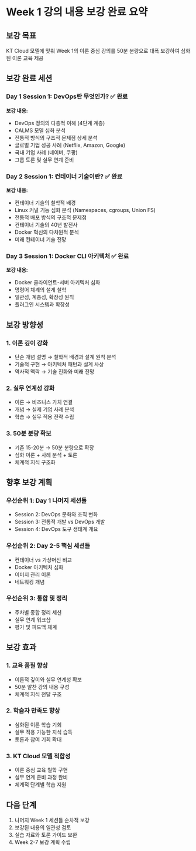 # Week 1 강의 내용 보강 완료 요약

## 보강 목표
KT Cloud 모델에 맞춰 Week 1의 이론 중심 강의를 50분 분량으로 대폭 보강하여 심화된 이론 교육 제공

## 보강 완료 세션

### Day 1 Session 1: DevOps란 무엇인가? ✅ 완료
**보강 내용:**
- DevOps 정의의 다층적 이해 (4단계 계층)
- CALMS 모델 심화 분석
- 전통적 방식의 구조적 문제점 상세 분석
- 글로벌 기업 성공 사례 (Netflix, Amazon, Google)
- 국내 기업 사례 (네이버, 쿠팡)
- 그룹 토론 및 실무 연계 준비

### Day 2 Session 1: 컨테이너 기술이란? ✅ 완료
**보강 내용:**
- 컨테이너 기술의 철학적 배경
- Linux 커널 기능 심화 분석 (Namespaces, cgroups, Union FS)
- 전통적 배포 방식의 구조적 문제점
- 컨테이너 기술의 40년 발전사
- Docker 혁신의 다차원적 분석
- 미래 컨테이너 기술 전망

### Day 3 Session 1: Docker CLI 아키텍처 ✅ 완료
**보강 내용:**
- Docker 클라이언트-서버 아키텍처 심화
- 명령어 체계의 설계 철학
- 일관성, 계층성, 확장성 원칙
- 플러그인 시스템과 확장성

## 보강 방향성

### 1. 이론 깊이 강화
- 단순 개념 설명 → 철학적 배경과 설계 원칙 분석
- 기술적 구현 → 아키텍처 패턴과 설계 사상
- 역사적 맥락 → 기술 진화와 미래 전망

### 2. 실무 연계성 강화
- 이론 → 비즈니스 가치 연결
- 개념 → 실제 기업 사례 분석
- 학습 → 실무 적용 전략 수립

### 3. 50분 분량 확보
- 기존 15-20분 → 50분 분량으로 확장
- 심화 이론 + 사례 분석 + 토론
- 체계적 지식 구조화

## 향후 보강 계획

### 우선순위 1: Day 1 나머지 세션들
- Session 2: DevOps 문화와 조직 변화
- Session 3: 전통적 개발 vs DevOps 개발
- Session 4: DevOps 도구 생태계 개요

### 우선순위 2: Day 2-5 핵심 세션들
- 컨테이너 vs 가상머신 비교
- Docker 아키텍처 심화
- 이미지 관리 이론
- 네트워킹 개념

### 우선순위 3: 통합 및 정리
- 주차별 종합 정리 세션
- 실무 연계 워크샵
- 평가 및 피드백 체계

## 보강 효과

### 1. 교육 품질 향상
- 이론적 깊이와 실무 연계성 확보
- 50분 알찬 강의 내용 구성
- 체계적 지식 전달 구조

### 2. 학습자 만족도 향상
- 심화된 이론 학습 기회
- 실무 적용 가능한 지식 습득
- 토론과 참여 기회 확대

### 3. KT Cloud 모델 적합성
- 이론 중심 교육 철학 구현
- 실무 연계 준비 과정 완비
- 체계적 단계별 학습 지원

## 다음 단계
1. 나머지 Week 1 세션들 순차적 보강
2. 보강된 내용의 일관성 검토
3. 실습 자료와 토론 가이드 보완
4. Week 2-7 보강 계획 수립